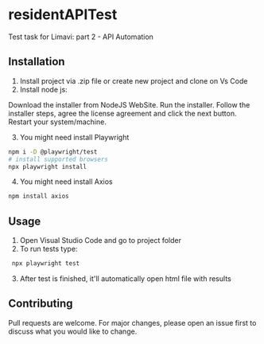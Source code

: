 # residentAPITest
Test task for Limavi: part 2 - API Automation

## Installation
1. Install project via .zip file or create new project and clone on Vs Code
2. Install node js: 

Download the installer from NodeJS WebSite.
Run the installer.
Follow the installer steps, agree the license agreement and click the next button.
Restart your system/machine.

3. You might need install Playwright
```bash
npm i -D @playwright/test
# install supported browsers
npx playwright install
```
4. You might need install Axios
```bash
npm install axios
```

## Usage
1. Open Visual Studio Code and go to project folder
2. To run tests type: 
```bash
 npx playwright test
```
3. After test is finished, it'll automatically open html file with results

## Contributing
Pull requests are welcome. For major changes, please open an issue first to discuss what you would like to change.
